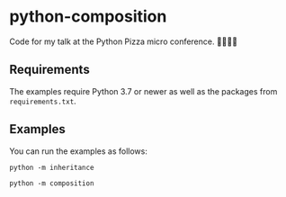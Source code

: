 # python-composition

Code for my talk at the Python Pizza micro conference. 🧀🍅🧄🥦

## Requirements

The examples require Python 3.7 or newer as well as the packages from
`requirements.txt`.

## Examples

You can run the examples as follows:

```text
python -m inheritance
```

```text
python -m composition
```
